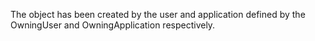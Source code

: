 The object has been created by the user and application defined by the OwningUser and OwningApplication respectively.